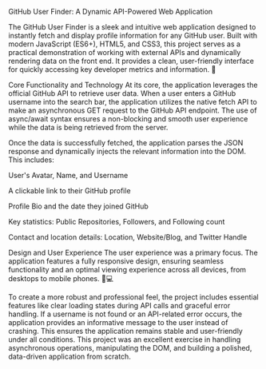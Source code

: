 GitHub User Finder: A Dynamic API-Powered Web Application

The GitHub User Finder is a sleek and intuitive web application designed to instantly fetch and display profile information for any GitHub user. Built with modern JavaScript (ES6+), HTML5, and CSS3, this project serves as a practical demonstration of working with external APIs and dynamically rendering data on the front end. It provides a clean, user-friendly interface for quickly accessing key developer metrics and information. 🔎

Core Functionality and Technology
At its core, the application leverages the official GitHub API to retrieve user data. When a user enters a GitHub username into the search bar, the application utilizes the native fetch API to make an asynchronous GET request to the GitHub API endpoint. The use of async/await syntax ensures a non-blocking and smooth user experience while the data is being retrieved from the server.

Once the data is successfully fetched, the application parses the JSON response and dynamically injects the relevant information into the DOM. This includes:

User's Avatar, Name, and Username

A clickable link to their GitHub profile

Profile Bio and the date they joined GitHub

Key statistics: Public Repositories, Followers, and Following count

Contact and location details: Location, Website/Blog, and Twitter Handle

Design and User Experience
The user experience was a primary focus. The application features a fully responsive design, ensuring seamless functionality and an optimal viewing experience across all devices, from desktops to mobile phones. 📱💻

To create a more robust and professional feel, the project includes essential features like clear loading states during API calls and graceful error handling. If a username is not found or an API-related error occurs, the application provides an informative message to the user instead of crashing. This ensures the application remains stable and user-friendly under all conditions. This project was an excellent exercise in handling asynchronous operations, manipulating the DOM, and building a polished, data-driven application from scratch.
